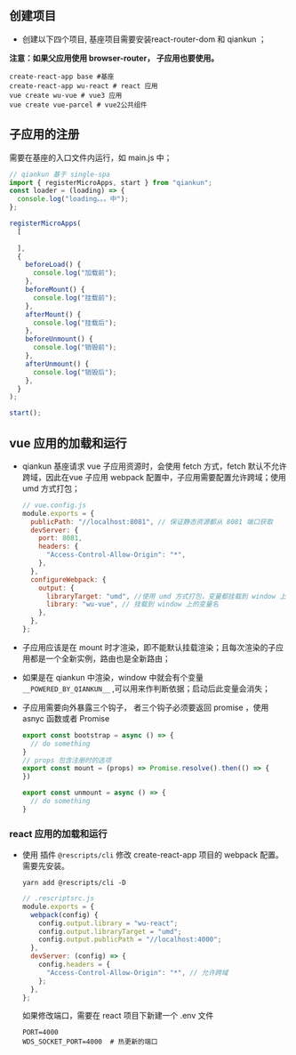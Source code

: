 ## 创建项目

- 创建以下四个项目, 基座项目需要安装react-router-dom 和 qiankun ；

**注意：如果父应用使用 browser-router， 子应用也要使用。**

```shell
create-react-app base #基座
create-react-app wu-react # react 应用
vue create wu-vue # vue3 应用
vue create vue-parcel # vue2公共组件
```

## 子应用的注册

需要在基座的入口文件内运行，如 main.js 中；

```js
// qiankun 基于 single-spa
import { registerMicroApps, start } from "qiankun";
const loader = (loading) => {
  console.log("loading。。。中");
};

registerMicroApps(
  [
    
  ],
  {
    beforeLoad() {
      console.log("加载前");
    },
    beforeMount() {
      console.log("挂载前");
    },
    afterMount() {
      console.log("挂载后");
    },
    beforeUnmount() {
      console.log("销毁前");
    },
    afterUnmount() {
      console.log("销毁后");
    },
  }
);

start();

```



## vue 应用的加载和运行

- qiankun 基座请求 vue 子应用资源时，会使用 fetch 方式，fetch  默认不允许跨域，因此在vue 子应用 webpack 配置中，子应用需要配置允许跨域；使用 umd  方式打包；

  ```js
  // vue.config.js
  module.exports = {
    publicPath: "//localhost:8081", // 保证静态资源都从 8081 端口获取
    devServer: {
      port: 8081,
      headers: {
        "Access-Control-Allow-Origin": "*",
      },
    },
    configureWebpack: {
      output: {
        libraryTarget: "umd", //使用 umd 方式打包，变量都挂载到 window 上
        library: "wu-vue", // 挂载到 window 上的变量名
      },
    },
  };
  ```

  

- 子应用应该是在 mount 时才渲染，即不能默认挂载渲染；且每次渲染的子应用都是一个全新实例，路由也是全新路由；

- 如果是在 qiankun 中渲染，window 中就会有个变量 ``__POWERED_BY_QIANKUN__`` ,可以用来作判断依据；启动后此变量会消失；

- 子应用需要向外暴露三个钩子， 者三个钩子必须要返回 promise ，使用 asnyc 函数或者 Promise 

  ```js
  export const bootstrap = async () => {
    // do something
  }
  // props 包含注册时的选项
  export const mount = (props) => Promise.resolve().then(() => {
  })
  
  export const unmount = async () => {
    // do something
  }
  ```

  

### react 应用的加载和运行

- 使用 插件 ``@rescripts/cli``  修改 create-react-app 项目的 webpack 配置。需要先安装。

  ```shell
  yarn add @rescripts/cli -D
  ```

  ```js
  // .rescriptsrc.js
  module.exports = {
    webpack(config) {
      config.output.library = "wu-react";
      config.output.libraryTarget = "umd";
      config.output.publicPath = "//localhost:4000";
    },
    devServer: (config) => {
      config.headers = {
        "Access-Control-Allow-Origin": "*", // 允许跨域
      };
    },
  };
  ```

  如果修改端口，需要在 react 项目下新建一个 .env 文件

  ```shell
  PORT=4000
  WDS_SOCKET_PORT=4000  # 热更新的端口
  ```

  